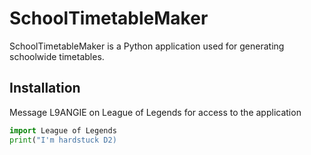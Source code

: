 # SchoolTimetableMaker
SchoolTimetableMaker is a Python application used for generating schoolwide timetables.

## Installation
Message L9ANGIE on League of Legends for access to the application
```python
import League of Legends
print("I'm hardstuck D2)
```


